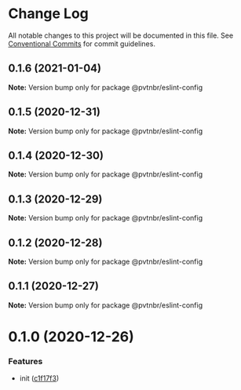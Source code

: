 # Change Log

All notable changes to this project will be documented in this file.
See [Conventional Commits](https://conventionalcommits.org) for commit guidelines.

## 0.1.6 (2021-01-04)

**Note:** Version bump only for package @pvtnbr/eslint-config





## 0.1.5 (2020-12-31)

**Note:** Version bump only for package @pvtnbr/eslint-config





## 0.1.4 (2020-12-30)

**Note:** Version bump only for package @pvtnbr/eslint-config





## 0.1.3 (2020-12-29)

**Note:** Version bump only for package @pvtnbr/eslint-config





## 0.1.2 (2020-12-28)

**Note:** Version bump only for package @pvtnbr/eslint-config





## 0.1.1 (2020-12-27)

**Note:** Version bump only for package @pvtnbr/eslint-config





# 0.1.0 (2020-12-26)


### Features

* init ([c1f17f3](https://github.com/privatenumber/eslint-config/commit/c1f17f362306285ad0459b04a4db84beee2da8af))
